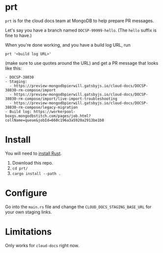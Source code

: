 # prt

`prt` is for the cloud docs team at MongoDB to help prepare PR messages.

Let's say you have a branch named `DOCSP-99999-hello`. (The `hello` suffix is fine to have.)

When you're done working, and you have a build log URL, run

```
prt '<build log URL>'
```

(make sure to use quotes around the URL) and get a PR message that looks like this:

```
- DOCSP-38030
- Staging:
  - https://preview-mongodbpierwill.gatsbyjs.io/cloud-docs/DOCSP-38030-rm-compose/import
  - https://preview-mongodbpierwill.gatsbyjs.io/cloud-docs/DOCSP-38030-rm-compose/import/live-import-troubleshooting
  - https://preview-mongodbpierwill.gatsbyjs.io/cloud-docs/DOCSP-38030-rm-compose/legacy-migration
- Build log: https://workerpool-boxgs.mongodbstitch.com/pages/job.html?collName=queue&jobId=660c196a3a5920a2913be1b8
```

# Install

You will need to [install Rust](https://www.rust-lang.org/tools/install).

1. Download this repo.
2. `cd prt/`
3. `cargo install --path .`

# Configure

Go into the `main.rs` file and change the `CLOUD_DOCS_STAGING_BASE_URL` for your own staging links.

# Limitations

Only works for `cloud-docs` right now.
